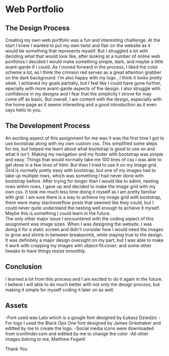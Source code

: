 # Web Portfolio  
## The Design Process  
Creating my own web portfolio was a fun and interesting challlenge. At the start I knew I wanted to put my own twist and flair on the website as it would be something that represents myself. But I struggled a lot with deciding what that would look like, after looking at a number of online web portfolios I decided I would make something simple, dark, and maybe a little avant-garde if i could. As I moved forward in the process, I liked the color scheme a lot, as I think the crimson red serves as a great attention grabber on the dark background. I'm also happy with my logo , I think it looks pretty sleek. I achieved my goals partially, but I feel like I could have gone further, epecially with more avant-garde aspects of the design. I also struggle with confidence in my designs and I fear that the simplicity I strove for may come off as basic. But overall, I am content with the design, especially with the home page as it seems interesting and a good introduction as it even says hello to you.  
## The Development Process  
An exciting aspect of this assignment for me was it was the first time I got to use bootstrap along with my own custom css. This simplified some steps for me, but helped me learn about what bootstrap is good to use on and what it isn't. Making my navigation and my footer with bootstrap was simple and easy. Things that would normally take me 100 lines of css I was able to get done in a few lines of html. But then I tried to use it on my image grid. Grid is normally pretty easy with bootstrap, but one of my images had to take up multiple rows, which was something I had never done with bootstrap before. After trying for longer than I would like to admit, nesting rows within rows, I gave up and decided to make the image grid with my own css. It took me much less time doing it myself as I am pretty familiar with grid. I am sure there is a way to achieve my image grid with bootstrap, there were many stackoverflow posts that seemed like they could, but I could never quite understand the nesting well enough to achieve it myself. Maybe this is something I could learn in the future.  
The only other major issue I encountered with the coding aspect of this assignment was image sizes. When I was designing the website, I was doing it for a static screen and didn't consider how I would need the images to grow and shrink in between breakpoints, while staying true to the design. It was definitely a major design oversight on my part, but I was able to make it work with cropping my images with object-fit:cover; and some other tweaks to have things resize smoothly.  
## Conclusion  
I learned a lot from this process and I am excited to do it again in the future. I believe I will able to do much better with not only the design process, but making it simple for myself coding it later on as well.  
## Assets
-Font used was Lato which is a google font designed by Łukasz Dziedzic
-For logo I used the Black Ops One font designed by James Grieshaber and editted by me to create the logo.
-Social media icons were downloaded from iconfinder.com and editted by me to change the color
-All other images belong to me, Matthew Fogwill  
  
Thank You
